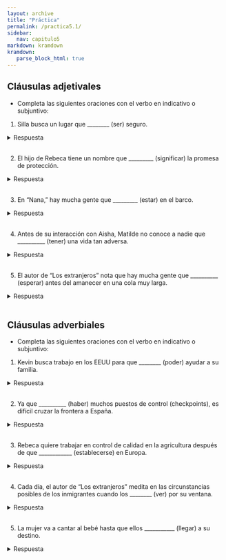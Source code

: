 ```yaml
---
layout: archive
title: "Práctica"
permalink: /practica5.1/
sidebar:
   nav: capitulo5
markdown: kramdown
kramdown:
   parse_block_html: true
---
```


## Cláusulas adjetivales

- Completa las siguientes oraciones con el verbo en indicativo o subjuntivo:

1. Silla busca un lugar que ________ (ser) seguro.  
  <details><summary markdown="span">Respuesta</summary>
    sea
  </details>
  <br/>

2. El hijo de Rebeca tiene un nombre que _________ (significar) la promesa de protección.
  <details><summary markdown="span">Respuesta</summary>
    significa
  </details>
  <br/>  

3. En “Nana,” hay mucha gente que _________ (estar) en el barco.
  <details><summary markdown="span">Respuesta</summary>
    está
  </details>
  <br/>  

4. Antes de su interacción con Aisha, Matilde no conoce a nadie que __________ (tener) una vida tan adversa.  
  <details><summary markdown="span">Respuesta</summary>
    tenga
  </details>
  <br/>

5. El autor de “Los extranjeros” nota que hay mucha gente que __________ (esperar) antes del amanecer en una cola muy larga.  
  <details><summary markdown="span">Respuesta</summary>
    espera
  </details>
  <br/>


## Cláusulas adverbiales

- Completa las siguientes oraciones con el verbo en indicativo o subjuntivo:

1. Kevin busca trabajo en los EEUU para que ________ (poder) ayudar a su familia.
  <details><summary markdown="span">Respuesta</summary>
    pueda
  </details>
  <br/>

2. Ya que __________ (haber) muchos puestos de control (checkpoints), es difícil cruzar la frontera a España.
  <details><summary markdown="span">Respuesta</summary>
    hay
  </details>
  <br/>

3. Rebeca quiere trabajar en control de calidad en la agricultura después de que ____________ (establecerse) en Europa.
  <details><summary markdown="span">Respuesta</summary>
    se establezca
  </details>
  <br/>

4. Cada día, el autor de “Los extranjeros” medita en las circunstancias posibles de los inmigrantes cuando los ________ (ver) por su ventana.
  <details><summary markdown="span">Respuesta</summary>
    ve
  </details>
  <br/>

5. La mujer va a cantar al bebé hasta que ellos ___________ (llegar) a su destino.
  <details><summary markdown="span">Respuesta</summary>
    lleguen
  </details>
  <br/>
